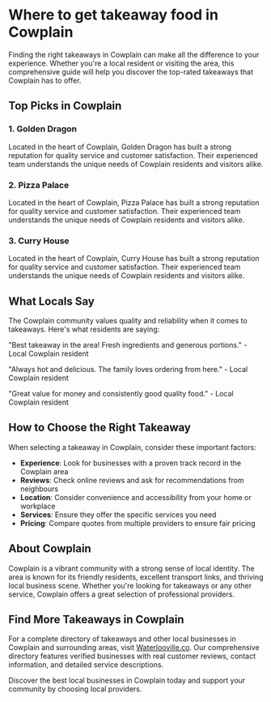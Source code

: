 # Where to get takeaway food in Cowplain

Finding the right takeaways in Cowplain can make all the difference to your experience. Whether you're a local resident or visiting the area, this comprehensive guide will help you discover the top-rated takeaways that Cowplain has to offer.

## Top Picks in Cowplain

### 1. Golden Dragon
Located in the heart of Cowplain, Golden Dragon has built a strong reputation for quality service and customer satisfaction. Their experienced team understands the unique needs of Cowplain residents and visitors alike.

### 2. Pizza Palace
Located in the heart of Cowplain, Pizza Palace has built a strong reputation for quality service and customer satisfaction. Their experienced team understands the unique needs of Cowplain residents and visitors alike.

### 3. Curry House
Located in the heart of Cowplain, Curry House has built a strong reputation for quality service and customer satisfaction. Their experienced team understands the unique needs of Cowplain residents and visitors alike.

## What Locals Say

The Cowplain community values quality and reliability when it comes to takeaways. Here's what residents are saying:

"Best takeaway in the area! Fresh ingredients and generous portions." - Local Cowplain resident

"Always hot and delicious. The family loves ordering from here." - Local Cowplain resident

"Great value for money and consistently good quality food." - Local Cowplain resident

## How to Choose the Right Takeaway

When selecting a takeaway in Cowplain, consider these important factors:

- **Experience**: Look for businesses with a proven track record in the Cowplain area
- **Reviews**: Check online reviews and ask for recommendations from neighbours
- **Location**: Consider convenience and accessibility from your home or workplace
- **Services**: Ensure they offer the specific services you need
- **Pricing**: Compare quotes from multiple providers to ensure fair pricing

## About Cowplain

Cowplain is a vibrant community with a strong sense of local identity. The area is known for its friendly residents, excellent transport links, and thriving local business scene. Whether you're looking for takeaways or any other service, Cowplain offers a great selection of professional providers.

## Find More Takeaways in Cowplain

For a complete directory of takeaways and other local businesses in Cowplain and surrounding areas, visit [Waterlooville.co](https://waterlooville.co). Our comprehensive directory features verified businesses with real customer reviews, contact information, and detailed service descriptions.

Discover the best local businesses in Cowplain today and support your community by choosing local providers.

